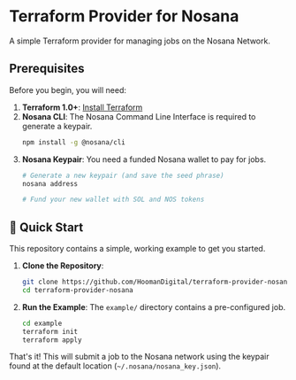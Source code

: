 # Terraform Provider for Nosana

A simple Terraform provider for managing jobs on the Nosana Network.

## Prerequisites

Before you begin, you will need:

1.  **Terraform 1.0+**: [Install Terraform](https://learn.hashicorp.com/tutorials/terraform/install-cli)
2.  **Nosana CLI**: The Nosana Command Line Interface is required to generate a keypair.
    ```bash
    npm install -g @nosana/cli
    ```
3.  **Nosana Keypair**: You need a funded Nosana wallet to pay for jobs.
    ```bash
    # Generate a new keypair (and save the seed phrase)
    nosana address

    # Fund your new wallet with SOL and NOS tokens
    ```

## 🚀 Quick Start

This repository contains a simple, working example to get you started.

1.  **Clone the Repository**:
    ```bash
    git clone https://github.com/HoomanDigital/terraform-provider-nosana.git
    cd terraform-provider-nosana
    ```

2.  **Run the Example**:
    The `example/` directory contains a pre-configured job.
    ```bash
    cd example
    terraform init
    terraform apply
    ```

That's it! This will submit a job to the Nosana network using the keypair found at the default location (`~/.nosana/nosana_key.json`).
